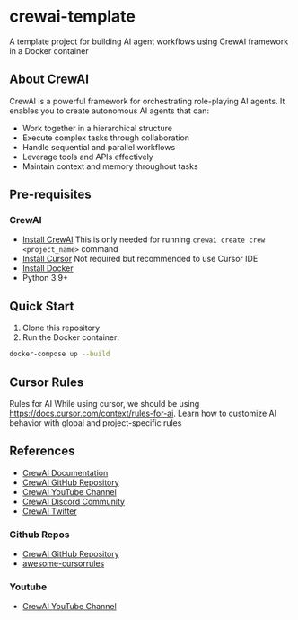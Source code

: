 # crewai-template
A template project for building AI agent workflows using CrewAI framework in a Docker container

## About CrewAI
CrewAI is a powerful framework for orchestrating role-playing AI agents. It enables you to create autonomous AI agents that can:
- Work together in a hierarchical structure
- Execute complex tasks through collaboration
- Handle sequential and parallel workflows
- Leverage tools and APIs effectively
- Maintain context and memory throughout tasks



## Pre-requisites

### CrewAI

- [Install CrewAI](https://docs.crewai.com/installation)
This is only needed for running `crewai create crew <project_name>` command
- [Install Cursor](https://www.cursor.com/)
Not required but recommended to use Cursor IDE
- [Install Docker](https://www.docker.com/get-started/)
- Python 3.9+

## Quick Start

1. Clone this repository
2. Run the Docker container:
```sh
docker-compose up --build
```

## Cursor Rules
Rules for AI
While using cursor, we should be using https://docs.cursor.com/context/rules-for-ai.
Learn how to customize AI behavior with global and project-specific rules

## References
- [CrewAI Documentation](https://docs.crewai.com/)
- [CrewAI GitHub Repository](https://github.com/joaomdmoura/crewAI)
- [CrewAI YouTube Channel](https://www.youtube.com/@crewai)
- [CrewAI Discord Community](https://discord.gg/crewai)
- [CrewAI Twitter](https://twitter.com/crewai)

### Github Repos
- [CrewAI GitHub Repository](https://github.com/joaomdmoura/crewAI)
- [awesome-cursorrules](https://github.com/PatrickJS/awesome-cursorrules)

### Youtube
- [CrewAI YouTube Channel](https://www.youtube.com/@crewai)

